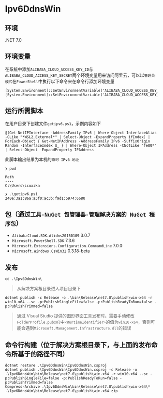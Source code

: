 # Ipv6DdnsWin

## 环境
.NET 7.0 

## 环境变量
在系统中添加`ALIBABA_CLOUD_ACCESS_KEY_ID`与`ALIBABA_CLOUD_ACCESS_KEY_SECRET`两个环境变量用来访问阿里云，可以以`管理员模式`在`PowerShell`中执行以下命令来在命令行添加环境变量
```
[System.Environment]::SetEnvironmentVariable('ALIBABA_CLOUD_ACCESS_KEY_ID','','Machine')
[System.Environment]::SetEnvironmentVariable('ALIBABA_CLOUD_ACCESS_KEY_SECRET','','Machine')
```

## 运行所需脚本
在用户目录下创建文件`getipv6.ps1`，示例内容如下
```
@(Get-NetIPInterface -AddressFamily IPv6 | Where-Object InterfaceAlias -CLike "*WSL2_External*" | Select-Object -ExpandProperty ifIndex) | ForEach-Object { Get-NetIPAddress -AddressFamily IPv6 -SuffixOrigin Random -InterfaceIndex $_ } | Where-Object IPAddress -CNotLike "fe80*" | Select-Object -ExpandProperty IPAddress
```
此脚本输出结果为本机的`临时 IPv6 地址`
```
❯ pwd

Path
----
C:\Users\icuxika

❯ .\getipv6.ps1
240e:3a1:86a:a3f0:ac3b:f9d1:5974:6680
```

## 包（通过`工具-NuGet 包管理器-管理解决方案的 NuGet 程序包`）
- `AlibabaCloud.SDK.Alidns20150109` 3.0.7
- `Microsoft.PowerShell.SDK` 7.3.6
- `Microsoft.Extensions.Configuration.CommandLine` 7.0.0
- `Microsoft.Windows.CsWin32` 0.3.18-beta

## 发布
```
cd .\Ipv6DdnsWin\
```
> 从解决方案根目录进入项目目录下
```
dotnet publish -c Release -o .\bin\Release\net7.0\publish\win-x64 -r win10-x64 --sc -p:PublishSingleFile=false -p:PublishReadyToRun=false -p:PublishTrimmed=false
```
> 通过 Visual Studio 提供的图形界面工具发布时，需要手动修改`FolderProfile.pubxml`中`<RuntimeIdentifier>`的值为`win10-x64`，否则可能会遇到`Microsoft.Management.Infrastructure.dll`的错误

## 命令行构建（位于解决方案根目录下，与上面的发布命令所基于的路径不同）
```
dotnet restore .\Ipv6DdnsWin\Ipv6DdnsWin.csproj
dotnet publish .\Ipv6DdnsWin\Ipv6DdnsWin.csproj -c Release -o .\Ipv6DdnsWin\bin\Release\net7.0\publish\win-x64 -r win10-x64 --sc -p:PublishSingleFile=false -p:PublishReadyToRun=false -p:PublishTrimmed=false
Compress-Archive .\Ipv6DdnsWin\bin\Release\net7.0\publish\win-x64\* .\Ipv6DdnsWin\bin\Release\net7.0\publish\win-x64.zip
```